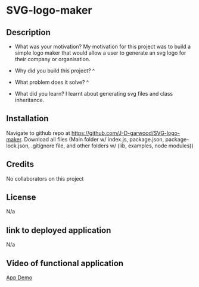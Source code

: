 # SVG-logo-maker

## Description
- What was your motivation?
My motivation for this project was to build a simple logo maker that would allow a user to generate an svg logo for their company or organisation.

- Why did you build this project? 
^

- What problem does it solve?
^

- What did you learn?
I learnt about generating svg files and class inheritance.

## Installation

Navigate to github repo at https://github.com/J-D-garwood/SVG-logo-maker. Download all files (Main folder w/ index.js, package.json, package-lock.json, .gitignore file, and other folders w/ (lib, examples, node modules))

## Credits

No collaborators on this project

## License

N/a

## link to deployed application

N/a

## Video of functional application

[App Demo](.Main/media)
